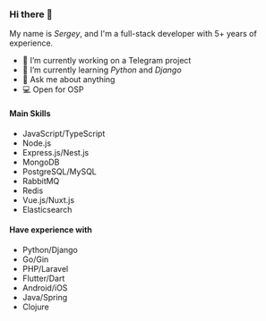 ### Hi there 👋

My name is _Sergey_, and I'm a full-stack developer with 5+ years of experience.

- 🔭 I’m currently working on a Telegram project
- 🌱 I’m currently learning _Python_ and _Django_
- 💬 Ask me about anything
- 💻 Open for OSP

#### Main Skills

- JavaScript/TypeScript
- Node.js
- Express.js/Nest.js
- MongoDB
- PostgreSQL/MySQL
- RabbitMQ
- Redis
- Vue.js/Nuxt.js
- Elasticsearch

#### Have experience with

- Python/Django
- Go/Gin
- PHP/Laravel
- Flutter/Dart
- Android/iOS
- Java/Spring
- Clojure
